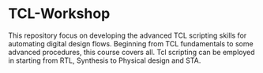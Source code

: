 # TCL-Workshop
This repository focus on developing the advanced TCL scripting skills for automating digital design flows. Beginning from TCL fundamentals to some advanced procedures, this course covers all. Tcl scripting can be employed in starting from RTL, Synthesis to Physical design and STA.
